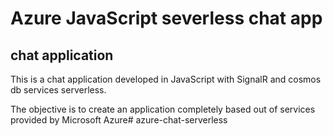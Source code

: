 # Azure JavaScript severless chat app
## chat application

This is a chat application developed in JavaScript with SignalR and cosmos db services serverless.

The objective is to create an application completely based out of services provided by Microsoft Azure# azure-chat-serverless
